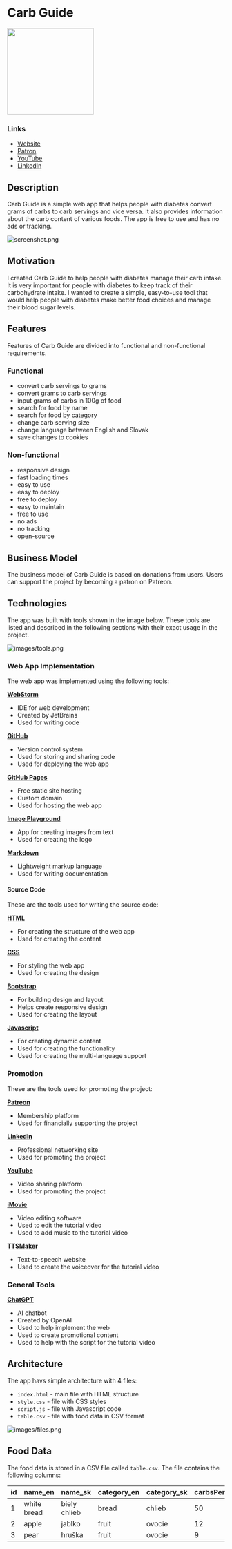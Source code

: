 # Carb Guide

[<img src="images/logo.png" width="200"/>](images/logo.png)

### Links
- [Website](https://carbguide.github.io/)
- [Patron](https://www.patreon.com/carbguide)
- [YouTube](https://www.youtube.com/@carbguide)
- [LinkedIn](https://www.linkedin.com/in/carb-guide-5b2528349/)

## Description
 Carb Guide is a simple web app that helps people with diabetes convert grams of carbs to carb servings and vice versa. It also provides information about the carb content of various foods. The app is free to use and has no ads or tracking.

![screenshot.png](images/screenshot.png)

## Motivation
I created Carb Guide to help people with diabetes manage their carb intake. It is very important for people with diabetes to keep track of their carbohydrate intake. I wanted to create a simple, easy-to-use tool that would help people with diabetes make better food choices and manage their blood sugar levels.

## Features
Features of Carb Guide are divided into functional and non-functional requirements.

### Functional
- convert carb servings to grams 
- convert grams to carb servings
- input grams of carbs in 100g of food
- search for food by name
- search for food by category
- change carb serving size
- change language between English and Slovak
- save changes to cookies

### Non-functional
- responsive design
- fast loading times
- easy to use
- easy to deploy
- free to deploy 
- easy to maintain
- free to use
- no ads
- no tracking
- open-source

## Business Model
The business model of Carb Guide is based on donations from users. Users can support the project by becoming a patron on Patreon. 

## Technologies

The app was built with tools shown in the image below. These tools are listed and described in the following sections with their exact usage in the project.

![images/tools.png](images/tools.png)

### Web App Implementation
The web app was implemented using the following tools:

**[WebStorm](https://www.jetbrains.com/webstorm/)**
- IDE for web development
- Created by JetBrains
- Used for writing code

**[GitHub](https://github.com/)**
- Version control system
- Used for storing and sharing code
- Used for deploying the web app

**[GitHub Pages](https://pages.github.com/)**
- Free static site hosting
- Custom domain
- Used for hosting the web app

**[Image Playground](https://apps.apple.com/us/app/image-playground/id6479176117)**
- App for creating images from text
- Used for creating the logo

**[Markdown](https://www.markdownguide.org/)**
- Lightweight markup language
- Used for writing documentation

#### Source Code
These are the tools used for writing the source code:

**[HTML](https://html.spec.whatwg.org/)**
- For creating the structure of the web app
- Used for creating the content

**[CSS](https://www.w3.org/Style/CSS/Overview.en.html)**
- For styling the web app
- Used for creating the design

**[Bootstrap](https://getbootstrap.com/)**
- For building design and layout
- Helps create responsive design
- Used for creating the layout

**[Javascript](https://www.javascript.com/)**
- For creating dynamic content
- Used for creating the functionality
- Used for creating the multi-language support

### Promotion
These are the tools used for promoting the project:

**[Patreon](https://www.patreon.com/)**
- Membership platform
- Used for financially supporting the project

**[LinkedIn](https://www.linkedin.com/)**
- Professional networking site
- Used for promoting the project

**[YouTube](https://www.youtube.com/)**
- Video sharing platform
- Used for promoting the project

**[iMovie](https://www.apple.com/imovie/)**
- Video editing software
- Used to edit the tutorial video
- Used to add music to the tutorial video

**[TTSMaker](https://ttsmaker.com)**
- Text-to-speech website
- Used to create the voiceover for the tutorial video

### General Tools
**[ChatGPT](https://www.openai.com/chatgpt)**
- AI chatbot
- Created by OpenAI
- Used to help implement the web
- Used to create promotional content
- Used to help with the script for the tutorial video


## Architecture
The app havs simple architecture with 4 files:

- `index.html` - main file with HTML structure
- `style.css` - file with CSS styles
- `script.js` - file with Javascript code
- `table.csv` - file with food data in CSV format

![images/files.png](images/files.png)

## Food Data
The food data is stored in a CSV file called `table.csv`. The file contains the following columns:

| id | name_en     | name_sk      | category_en | category_sk | carbsPer100g |
| -- | ----------- | ------------ | ----------- | ----------- |---------------|
| 1  | white bread | biely chlieb | bread       | chlieb      | 50            |
| 2  | apple       | jablko       | fruit       | ovocie      | 12            |
| 3  | pear        | hruška       | fruit       | ovocie      | 9             |
